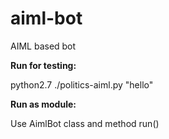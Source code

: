 aiml-bot
========

AIML based bot

**Run for testing:**

python2.7 ./politics-aiml.py "hello"

**Run as module:**

Use AimlBot class and method run()
